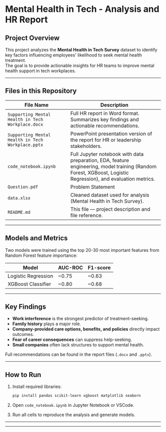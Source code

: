 # Mental Health in Tech - Analysis and HR Report

## Project Overview

This project analyzes the **Mental Health in Tech Survey** dataset to identify key factors influencing employees' likelihood to seek mental health treatment.  
The goal is to provide actionable insights for HR teams to improve mental health support in tech workplaces.

---

## Files in this Repository

| File Name                                          | Description |
|---------------------------------------------------|-------------|
| `Supporting Mental Health in Tech Workplace.docx`  | Full HR report in Word format. Summarizes key findings and actionable recommendations. |
| `Supporting Mental Health in Tech Workplace.pptx`  | PowerPoint presentation version of the report for HR or leadership stakeholders. |
| `code_notebook.ipynb`                             | Full Jupyter notebook with data preparation, EDA, feature engineering, model training (Random Forest, XGBoost, Logistic Regression), and evaluation metrics. |
| `Question.pdf`                                    | Problem Statement |
| `data.xlsx`                                       | Cleaned dataset used for analysis (Mental Health in Tech Survey). |
| `README.md`                                       | This file — project description and file reference. |

---

## Models and Metrics

Two models were trained using the top 20-30 most important features from Random Forest feature importance:

| Model                   | AUC-ROC | F1-score |
|-------------------------|---------|----------|
| Logistic Regression     | ~0.75   | ~0.63    |
| XGBoost Classifier      | ~0.80   | ~0.68    |

---

## Key Findings

- **Work interference** is the strongest predictor of treatment-seeking.
- **Family history** plays a major role.
- **Company-provided care options, benefits, and policies** directly impact outcomes.
- **Fear of career consequences** can suppress help-seeking.
- **Small companies** often lack structures to support mental health.

Full recommendations can be found in the report files (`.docx` and `.pptx`).

---

## How to Run

1. Install required libraries:
    ```bash
    pip install pandas scikit-learn xgboost matplotlib seaborn
    ```

2. Open `code_notebook.ipynb` in Jupyter Notebook or VSCode.

3. Run all cells to reproduce the analysis and generate models.

---

---
